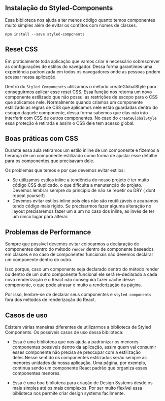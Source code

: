 ## Instalação do Styled-Components
Essa biblioteca nos ajuda a ter menos código quanto temos componentes muito simples além de evitar os conflitos com nomes de classes.

```
npm install --save styled-components
```

## Reset CSS
Em praticamente toda aplicação que vamos criar é necessário sobrescrever as configurações de estilos do navegador. Dessa forma garantimos uma experiência padronizada em todos os navegadores onde as pessoas podem acessar nossa aplicação.

Dentro do ```Styled Componenets``` utilizamos o método createGlobalStyle para conseguirmos aplicar esse reset CSS. Essa função nos retorna um novo componente estilizado que não possui as restrições de escopo para o CSS que aplicamos nele.
Normalmente quando criamos um componente estilizado as regras de CSS que aplicamos nele estão guardadas dentro do escopo daquele componente, dessa forma sabemos que elas não irão interferir com CSS de outros componentes. No caso do ```createGlobalStyle``` essa proteção é retirada e assim o CSS dele tem acesso global.

## Boas práticas com CSS
Durante essa aula retiramos um estilo inline de um componente e fizemos a herança de um componente estilizado como forma de ajustar esse detalhe para os componentes que precisavam dele.

Os problemas que temos e por que devemos evitar estilos:
 - Se utilizamos estilos inline a tendência do nosso projeto é ter muito código CSS duplicado, o que dificulta a manutenção do projeto. Devemos lembrar sempre do principio de não se repetir ou DRY ( dont repeat yourself)
 - Devemos evitar estilos inline pois eles não são reutilizáveis e acabamos tendo código mais rígido. Se precisarmos fazer alguma alteração no layout precisaremos fazer um a um no caso dos inline, ao invés de ter um único lugar para alterar.

## Problemas de Performance
Sempre que possível devemos evitar colocarmos a declaração de componentes dentro do método ```render``` dentro de componente baseados em classes e no caso de componentes funcionais não devemos declarar um componente dentro do outro.

Isso porque, caso um componente seja declarado dentro do método render ou dentro de um outro componente funcional ele será re-declarado a cada nova renderização e o React não conseguirá fazer cache desse componente, o que pode atrasar e muito a renderização da página.

Por isso, lembre-se de declarar seus componentes e ```styled components``` fora dos métodos de renderização do React.

## Casos de uso
Existem várias maneiras diferentes de utilizarmos a biblioteca de Styled Components. Os possíveis casos de uso dessa biblioteca:
  - Essa é uma biblioteca que nos ajuda a padronizar os menores componentes possíveis dentro da aplicação, assim quem vai consumir esses componente não precisa se preocupar com a estilização deles.Nesse sentido os componentes estilizados serão sempre as menores unidades da nossa aplicação. Uma página, por exemplo, continua sendo um componente React padrão que organiza esses componentes menores.
  
  - Essa é uma boa biblioteca para criação de Design Systems desde os mais simples até os mais complexos. Por ser muito flexível essa biblioteca nos permite criar design systems facilmente.